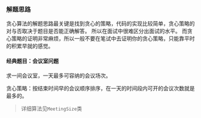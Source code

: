 ### 解题思路
贪心算法的解题思路最关键是找到贪心的策略，代码的实现比较简单，贪心策略的对与否取决于题目是否能正确解答。
所以在面试中很难区分出面试的水平。 而贪心策略的证明非常麻烦，所以一般不要在笔试中去证明你的贪心策略，只能靠平时的积累早就的感觉。

#### 经典题目：会议室问题

求一间会议室，一天最多可容纳的会议场次。

贪心策略：按结束时间早的会议顺序排序，在一天的时间段内可开的会议次数就是最多的。
> 详细算法见`MeetingSize`类
